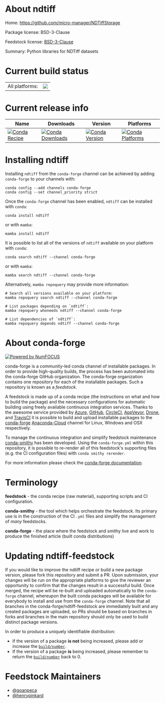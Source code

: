 About ndtiff
============

Home: https://github.com/micro-manager/NDTiffStorage

Package license: BSD-3-Clause

Feedstock license: [BSD-3-Clause](https://github.com/conda-forge/ndtiff-feedstock/blob/main/LICENSE.txt)

Summary: Python libraries for NDTiff datasets

Current build status
====================


<table><tr><td>All platforms:</td>
    <td>
      <a href="https://dev.azure.com/conda-forge/feedstock-builds/_build/latest?definitionId=17289&branchName=main">
        <img src="https://dev.azure.com/conda-forge/feedstock-builds/_apis/build/status/ndtiff-feedstock?branchName=main">
      </a>
    </td>
  </tr>
</table>

Current release info
====================

| Name | Downloads | Version | Platforms |
| --- | --- | --- | --- |
| [![Conda Recipe](https://img.shields.io/badge/recipe-ndtiff-green.svg)](https://anaconda.org/conda-forge/ndtiff) | [![Conda Downloads](https://img.shields.io/conda/dn/conda-forge/ndtiff.svg)](https://anaconda.org/conda-forge/ndtiff) | [![Conda Version](https://img.shields.io/conda/vn/conda-forge/ndtiff.svg)](https://anaconda.org/conda-forge/ndtiff) | [![Conda Platforms](https://img.shields.io/conda/pn/conda-forge/ndtiff.svg)](https://anaconda.org/conda-forge/ndtiff) |

Installing ndtiff
=================

Installing `ndtiff` from the `conda-forge` channel can be achieved by adding `conda-forge` to your channels with:

```
conda config --add channels conda-forge
conda config --set channel_priority strict
```

Once the `conda-forge` channel has been enabled, `ndtiff` can be installed with `conda`:

```
conda install ndtiff
```

or with `mamba`:

```
mamba install ndtiff
```

It is possible to list all of the versions of `ndtiff` available on your platform with `conda`:

```
conda search ndtiff --channel conda-forge
```

or with `mamba`:

```
mamba search ndtiff --channel conda-forge
```

Alternatively, `mamba repoquery` may provide more information:

```
# Search all versions available on your platform:
mamba repoquery search ndtiff --channel conda-forge

# List packages depending on `ndtiff`:
mamba repoquery whoneeds ndtiff --channel conda-forge

# List dependencies of `ndtiff`:
mamba repoquery depends ndtiff --channel conda-forge
```


About conda-forge
=================

[![Powered by
NumFOCUS](https://img.shields.io/badge/powered%20by-NumFOCUS-orange.svg?style=flat&colorA=E1523D&colorB=007D8A)](https://numfocus.org)

conda-forge is a community-led conda channel of installable packages.
In order to provide high-quality builds, the process has been automated into the
conda-forge GitHub organization. The conda-forge organization contains one repository
for each of the installable packages. Such a repository is known as a *feedstock*.

A feedstock is made up of a conda recipe (the instructions on what and how to build
the package) and the necessary configurations for automatic building using freely
available continuous integration services. Thanks to the awesome service provided by
[Azure](https://azure.microsoft.com/en-us/services/devops/), [GitHub](https://github.com/),
[CircleCI](https://circleci.com/), [AppVeyor](https://www.appveyor.com/),
[Drone](https://cloud.drone.io/welcome), and [TravisCI](https://travis-ci.com/)
it is possible to build and upload installable packages to the
[conda-forge](https://anaconda.org/conda-forge) [Anaconda-Cloud](https://anaconda.org/)
channel for Linux, Windows and OSX respectively.

To manage the continuous integration and simplify feedstock maintenance
[conda-smithy](https://github.com/conda-forge/conda-smithy) has been developed.
Using the ``conda-forge.yml`` within this repository, it is possible to re-render all of
this feedstock's supporting files (e.g. the CI configuration files) with ``conda smithy rerender``.

For more information please check the [conda-forge documentation](https://conda-forge.org/docs/).

Terminology
===========

**feedstock** - the conda recipe (raw material), supporting scripts and CI configuration.

**conda-smithy** - the tool which helps orchestrate the feedstock.
                   Its primary use is in the construction of the CI ``.yml`` files
                   and simplify the management of *many* feedstocks.

**conda-forge** - the place where the feedstock and smithy live and work to
                  produce the finished article (built conda distributions)


Updating ndtiff-feedstock
=========================

If you would like to improve the ndtiff recipe or build a new
package version, please fork this repository and submit a PR. Upon submission,
your changes will be run on the appropriate platforms to give the reviewer an
opportunity to confirm that the changes result in a successful build. Once
merged, the recipe will be re-built and uploaded automatically to the
`conda-forge` channel, whereupon the built conda packages will be available for
everybody to install and use from the `conda-forge` channel.
Note that all branches in the conda-forge/ndtiff-feedstock are
immediately built and any created packages are uploaded, so PRs should be based
on branches in forks and branches in the main repository should only be used to
build distinct package versions.

In order to produce a uniquely identifiable distribution:
 * If the version of a package **is not** being increased, please add or increase
   the [``build/number``](https://docs.conda.io/projects/conda-build/en/latest/resources/define-metadata.html#build-number-and-string).
 * If the version of a package **is** being increased, please remember to return
   the [``build/number``](https://docs.conda.io/projects/conda-build/en/latest/resources/define-metadata.html#build-number-and-string)
   back to 0.

Feedstock Maintainers
=====================

* [@goanpeca](https://github.com/goanpeca/)
* [@henrypinkard](https://github.com/henrypinkard/)

